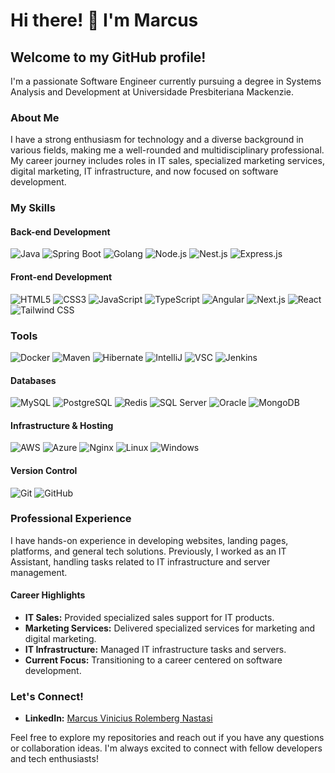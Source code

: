 # Hi there! 👋 I'm Marcus

## Welcome to my GitHub profile!

I'm a passionate Software Engineer currently pursuing a degree in Systems Analysis and Development at Universidade Presbiteriana Mackenzie.

### About Me

I have a strong enthusiasm for technology and a diverse background in various fields, making me a well-rounded and multidisciplinary professional. My career journey includes roles in IT sales, specialized marketing services, digital marketing, IT infrastructure, and now focused on software development. 

### My Skills

#### Back-end Development 
![Java](https://skillicons.dev/icons?i=java)
![Spring Boot](https://skillicons.dev/icons?i=spring)
![Golang](https://skillicons.dev/icons?i=go)
![Node.js](https://skillicons.dev/icons?i=nodejs)
![Nest.js](https://skillicons.dev/icons?i=nestjs)
![Express.js](https://skillicons.dev/icons?i=express)

#### Front-end Development
![HTML5](https://skillicons.dev/icons?i=html)
![CSS3](https://skillicons.dev/icons?i=css)
![JavaScript](https://skillicons.dev/icons?i=js)
![TypeScript](https://skillicons.dev/icons?i=ts)
![Angular](https://skillicons.dev/icons?i=angular)
![Next.js](https://skillicons.dev/icons?i=nextjs)
![React](https://skillicons.dev/icons?i=react)
![Tailwind CSS](https://skillicons.dev/icons?i=tailwind)

### Tools
![Docker](https://skillicons.dev/icons?i=docker)
![Maven](https://skillicons.dev/icons?i=maven)
![Hibernate](https://skillicons.dev/icons?i=hibernate)
![IntelliJ](https://skillicons.dev/icons?i=idea)
![VSC](https://skillicons.dev/icons?i=vscode)
![Jenkins](https://skillicons.dev/icons?i=jenkins)

#### Databases
![MySQL](https://skillicons.dev/icons?i=mysql)
![PostgreSQL](https://skillicons.dev/icons?i=postgres)
![Redis](https://skillicons.dev/icons?i=redis)
![SQL Server](https://img.shields.io/badge/-SQL%20Server-CC2927?style=flat-square&logo=microsoft-sql-server&logoColor=white)
![Oracle](https://img.shields.io/badge/-Oracle-F80000?style=flat-square&logo=oracle&logoColor=white)
![MongoDB](https://skillicons.dev/icons?i=mongodb)

#### Infrastructure & Hosting
![AWS](https://skillicons.dev/icons?i=aws)
![Azure](https://skillicons.dev/icons?i=azure)
![Nginx](https://skillicons.dev/icons?i=nginx)
![Linux](https://skillicons.dev/icons?i=linux)
![Windows](https://skillicons.dev/icons?i=windows)

#### Version Control
![Git](https://skillicons.dev/icons?i=git)
![GitHub](https://skillicons.dev/icons?i=github)

### Professional Experience

I have hands-on experience in developing websites, landing pages, platforms, and general tech solutions. Previously, I worked as an IT Assistant, handling tasks related to IT infrastructure and server management.

#### Career Highlights
- **IT Sales:** Provided specialized sales support for IT products.
- **Marketing Services:** Delivered specialized services for marketing and digital marketing.
- **IT Infrastructure:** Managed IT infrastructure tasks and servers.
- **Current Focus:** Transitioning to a career centered on software development.

### Let's Connect!
- **LinkedIn:** [Marcus Vinicius Rolemberg Nastasi](https://www.linkedin.com/in/marcus-vinicius-rolemberg-nastasi-1056601b7/)

Feel free to explore my repositories and reach out if you have any questions or collaboration ideas. I'm always excited to connect with fellow developers and tech enthusiasts!
